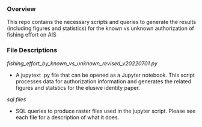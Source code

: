 ### Overview
This repo contains the necessary scripts and queries to generate the results (including figures and statistics) for the known vs unknown authorization of fishing effort on AIS

### File Descriptions

*fishing_effort_by_known_vs_unknown_revised_v20220701.py*
- A jupytext .py file that can be opened as a Jupyter notebook. This script processes data for authorization information and generates the related figures and statstics for the elusive identity paper.

*sql files*
- SQL queries to produce raster files used in the jupyter script. Please see each file for a description of what it does.
